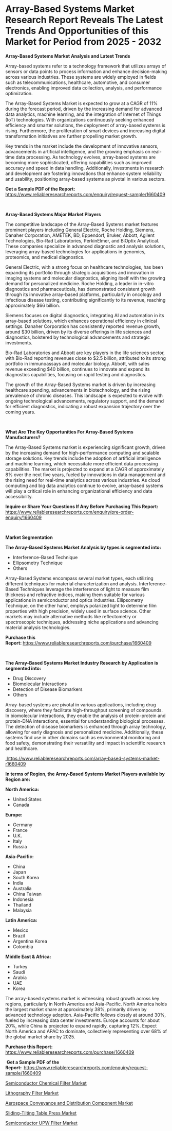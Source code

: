 <p><h1>Array-Based Systems Market Research Report Reveals The Latest Trends And Opportunities of this Market for Period from 2025 - 2032</h1></p><p><strong>Array-Based Systems Market Analysis and Latest Trends</strong></p>
<p><p>Array-based systems refer to a technology framework that utilizes arrays of sensors or data points to process information and enhance decision-making across various industries. These systems are widely employed in fields such as telecommunications, healthcare, automotive, and consumer electronics, enabling improved data collection, analysis, and performance optimization.</p><p>The Array-Based Systems Market is expected to grow at a CAGR of 11% during the forecast period, driven by the increasing demand for advanced data analytics, machine learning, and the integration of Internet of Things (IoT) technologies. With organizations continuously seeking enhanced efficiency and smarter solutions, the deployment of array-based systems is rising. Furthermore, the proliferation of smart devices and increasing digital transformation initiatives are further propelling market growth.</p><p>Key trends in the market include the development of innovative sensors, advancements in artificial intelligence, and the growing emphasis on real-time data processing. As technology evolves, array-based systems are becoming more sophisticated, offering capabilities such as improved accuracy and speed in data handling. Additionally, investments in research and development are fostering innovations that enhance system reliability and usability, positioning array-based systems as pivotal in various sectors.</p></p>
<p><strong>Get a Sample PDF of the Report:&nbsp;</strong> <a href="https://www.reliableresearchreports.com/enquiry/request-sample/1660409?utm_campaign=7&utm_medium=2&utm_source=Github&utm_content=ia&utm_term=17012025&utm_id=array-based-systems">https://www.reliableresearchreports.com/enquiry/request-sample/1660409</a></p>
<p>&nbsp;</p>
<p><strong>Array-Based Systems Major Market Players</strong></p>
<p><p>The competitive landscape of the Array-Based Systems market features prominent players including General Electric, Roche Holding, Siemens, Danaher Corporation, AMETEK, BD, Eppendorf, Bruker, Abbott, Agilent Technologies, Bio-Rad Laboratories, PerkinElmer, and BiOptix Analytical. These companies specialize in advanced diagnostic and analysis solutions, leveraging array-based technologies for applications in genomics, proteomics, and medical diagnostics.</p><p>General Electric, with a strong focus on healthcare technologies, has been expanding its portfolio through strategic acquisitions and innovation in imaging systems and molecular diagnostics, aligning itself with the growing demand for personalized medicine. Roche Holding, a leader in in-vitro diagnostics and pharmaceuticals, has demonstrated consistent growth through its innovative array-based platforms, particularly in oncology and infectious disease testing, contributing significantly to its revenue, reaching approximately $66 billion.</p><p>Siemens focuses on digital diagnostics, integrating AI and automation in its array-based solutions, which enhances operational efficiency in clinical settings. Danaher Corporation has consistently reported revenue growth, around $30 billion, driven by its diverse offerings in life sciences and diagnostics, bolstered by technological advancements and strategic investments.</p><p>Bio-Rad Laboratories and Abbott are key players in the life sciences sector, with Bio-Rad reporting revenues close to $2.5 billion, attributed to its strong portfolio in immunoassays and molecular biology. Abbott, with sales revenue exceeding $40 billion, continues to innovate and expand its diagnostics capabilities, focusing on rapid testing and diagnostics.</p><p>The growth of the Array-Based Systems market is driven by increasing healthcare spending, advancements in biotechnology, and the rising prevalence of chronic diseases. This landscape is expected to evolve with ongoing technological advancements, regulatory support, and the demand for efficient diagnostics, indicating a robust expansion trajectory over the coming years.</p></p>
<p>&nbsp;</p>
<p><strong>What Are The Key Opportunities For Array-Based Systems Manufacturers?</strong></p>
<p><p>The Array-Based Systems market is experiencing significant growth, driven by the increasing demand for high-performance computing and scalable storage solutions. Key trends include the adoption of artificial intelligence and machine learning, which necessitate more efficient data processing capabilities. The market is projected to expand at a CAGR of approximately 8% over the next five years, fueled by innovations in data management and the rising need for real-time analytics across various industries. As cloud computing and big data analytics continue to evolve, array-based systems will play a critical role in enhancing organizational efficiency and data accessibility.</p></p>
<p><strong>Inquire or Share Your Questions If Any Before Purchasing This Report:</strong> <a href="https://www.reliableresearchreports.com/enquiry/pre-order-enquiry/1660409?utm_campaign=7&utm_medium=2&utm_source=Github&utm_content=ia&utm_term=17012025&utm_id=array-based-systems">https://www.reliableresearchreports.com/enquiry/pre-order-enquiry/1660409</a></p>
<p>&nbsp;</p>
<p><strong>Market Segmentation</strong></p>
<p><strong>The Array-Based Systems Market Analysis by types is segmented into:</strong></p>
<p><ul><li>Interference-Based Technique</li><li>Ellipsometry Technique</li><li>Others</li></ul></p>
<p><p>Array-Based Systems encompass several market types, each utilizing different techniques for material characterization and analysis. Interference-Based Techniques leverage the interference of light to measure film thickness and refractive indices, making them suitable for various applications in semiconductor and optics industries. Ellipsometry Technique, on the other hand, employs polarized light to determine film properties with high precision, widely used in surface science. Other markets may include alternative methods like reflectometry or spectroscopic techniques, addressing niche applications and advancing material analysis technologies.</p></p>
<p><strong>Purchase this Report:&nbsp;</strong><a href="https://www.reliableresearchreports.com/purchase/1660409?utm_campaign=7&utm_medium=2&utm_source=Github&utm_content=ia&utm_term=17012025&utm_id=array-based-systems">https://www.reliableresearchreports.com/purchase/1660409</a></p>
<p>&nbsp;</p>
<p><strong>The Array-Based Systems Market Industry Research by Application is segmented into:</strong></p>
<p><ul><li>Drug Discovery</li><li>Biomolecular Interactions</li><li>Detection of Disease Biomarkers</li><li>Others</li></ul></p>
<p><p>Array-based systems are pivotal in various applications, including drug discovery, where they facilitate high-throughput screening of compounds. In biomolecular interactions, they enable the analysis of protein-protein and protein-DNA interactions, essential for understanding biological processes. The detection of disease biomarkers is enhanced through array technology, allowing for early diagnosis and personalized medicine. Additionally, these systems find use in other domains such as environmental monitoring and food safety, demonstrating their versatility and impact in scientific research and healthcare.</p></p>
<p><a href="https://www.reliableresearchreports.com/array-based-systems-market-r1660409?utm_campaign=7&utm_medium=2&utm_source=Github&utm_content=ia&utm_term=17012025&utm_id=array-based-systems">&nbsp;https://www.reliableresearchreports.com/array-based-systems-market-r1660409</a></p>
<p><strong>In terms of Region, the Array-Based Systems Market Players available by Region are:</strong></p>
<p>
    <p> <strong> North America: </strong>
        <ul>
            <li>United States</li>
            <li>Canada</li>
        </ul>
        </p> 
    <p> <strong> Europe: </strong>
        <ul>
            <li>Germany</li>
            <li>France</li>
            <li>U.K.</li>
            <li>Italy</li>
            <li>Russia</li>
        </ul>
        </p> 
    <p> <strong> Asia-Pacific: </strong>
        <ul>
            <li>China</li>
            <li>Japan</li>
            <li>South Korea</li>
            <li>India</li>
            <li>Australia</li>
            <li>China Taiwan</li>
            <li>Indonesia</li>
            <li>Thailand</li>
            <li>Malaysia</li>
        </ul>
        </p> 
    <p> <strong> Latin America: </strong>
        <ul>
            <li>Mexico</li>
            <li>Brazil</li>
            <li>Argentina Korea</li>
            <li>Colombia</li>
        </ul>
        </p> 
    <p> <strong> Middle East & Africa: </strong>
        <ul>
            <li>Turkey</li>
            <li>Saudi</li>
            <li>Arabia</li>
            <li>UAE</li>
            <li>Korea</li>
        </ul>
    </p>
    </p>
<p><p>The array-based systems market is witnessing robust growth across key regions, particularly in North America and Asia-Pacific. North America holds the largest market share at approximately 38%, primarily driven by advanced technology adoption. Asia-Pacific follows closely at around 30%, fueled by increasing data center investments. Europe accounts for about 20%, while China is projected to expand rapidly, capturing 12%. Expect North America and APAC to dominate, collectively representing over 68% of the global market share by 2025.</p></p>
<p><strong>Purchase this Report: </strong><a href="https://www.reliableresearchreports.com/purchase/1660409?utm_campaign=7&utm_medium=2&utm_source=Github&utm_content=ia&utm_term=17012025&utm_id=array-based-systems">https://www.reliableresearchreports.com/purchase/1660409</a></p>
<p>&nbsp;<strong>Get a Sample PDF of the Report:&nbsp;&nbsp;</strong><a href="https://www.reliableresearchreports.com/enquiry/request-sample/1660409?utm_campaign=7&utm_medium=2&utm_source=Github&utm_content=ia&utm_term=17012025&utm_id=array-based-systems">https://www.reliableresearchreports.com/enquiry/request-sample/1660409</a></p>
<p><strong></strong></p>
<p><p><a href="https://github.com/AshrafKhan865/Market-Research-Report-List-1/blob/main/semiconductor-chemical-filter-market.md?utm_campaign=7&utm_medium=2&utm_source=Github&utm_content=ia&utm_term=17012025&utm_id=array-based-systems">Semiconductor Chemical Filter Market</a></p><p><a href="https://github.com/ilonaenterline65/Market-Research-Report-List-1/blob/main/lithography-filter-market.md?utm_campaign=7&utm_medium=2&utm_source=Github&utm_content=ia&utm_term=17012025&utm_id=array-based-systems">Lithography Filter Market</a></p><p><a href="https://github.com/bmorecock/Market-Research-Report-List-5/blob/main/aerospace-conveyance-and-distribution-component-market.md?utm_campaign=7&utm_medium=2&utm_source=Github&utm_content=ia&utm_term=17012025&utm_id=array-based-systems">Aerospace Conveyance and Distribution Component Market</a></p><p><a href="https://github.com/chungwimbu4/Market-Research-Report-List-1/blob/main/sliding-tilting-table-press-market.md?utm_campaign=7&utm_medium=2&utm_source=Github&utm_content=ia&utm_term=17012025&utm_id=array-based-systems">Sliding-Tilting Table Press Market</a></p><p><a href="https://github.com/gullattedenna/Market-Research-Report-List-1/blob/main/semiconductor-upw-filter-market.md?utm_campaign=7&utm_medium=2&utm_source=Github&utm_content=ia&utm_term=17012025&utm_id=array-based-systems">Semiconductor UPW Filter Market</a></p></p>